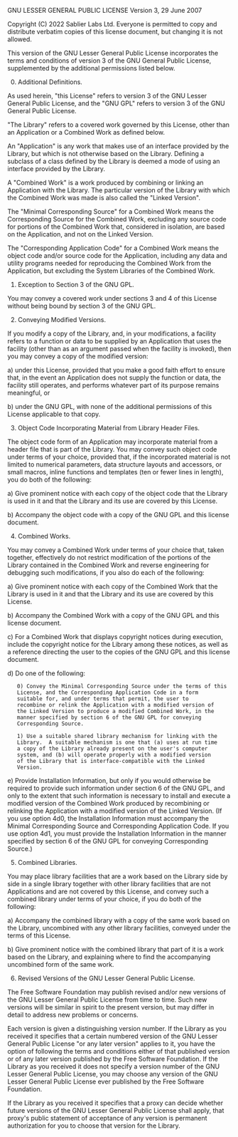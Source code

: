 GNU LESSER GENERAL PUBLIC LICENSE Version 3, 29 June 2007

Copyright (C) 2022 Sablier Labs Ltd. Everyone is permitted to copy and distribute verbatim copies of this license
document, but changing it is not allowed.

This version of the GNU Lesser General Public License incorporates the terms and conditions of version 3 of the GNU
General Public License, supplemented by the additional permissions listed below.

0. Additional Definitions.

As used herein, "this License" refers to version 3 of the GNU Lesser General Public License, and the "GNU GPL" refers to
version 3 of the GNU General Public License.

"The Library" refers to a covered work governed by this License, other than an Application or a Combined Work as defined
below.

An "Application" is any work that makes use of an interface provided by the Library, but which is not otherwise based on
the Library. Defining a subclass of a class defined by the Library is deemed a mode of using an interface provided by
the Library.

A "Combined Work" is a work produced by combining or linking an Application with the Library. The particular version of
the Library with which the Combined Work was made is also called the "Linked Version".

The "Minimal Corresponding Source" for a Combined Work means the Corresponding Source for the Combined Work, excluding
any source code for portions of the Combined Work that, considered in isolation, are based on the Application, and not
on the Linked Version.

The "Corresponding Application Code" for a Combined Work means the object code and/or source code for the Application,
including any data and utility programs needed for reproducing the Combined Work from the Application, but excluding the
System Libraries of the Combined Work.

1. Exception to Section 3 of the GNU GPL.

You may convey a covered work under sections 3 and 4 of this License without being bound by section 3 of the GNU GPL.

2. Conveying Modified Versions.

If you modify a copy of the Library, and, in your modifications, a facility refers to a function or data to be supplied
by an Application that uses the facility (other than as an argument passed when the facility is invoked), then you may
convey a copy of the modified version:

a) under this License, provided that you make a good faith effort to ensure that, in the event an Application does not
supply the function or data, the facility still operates, and performs whatever part of its purpose remains meaningful,
or

b) under the GNU GPL, with none of the additional permissions of this License applicable to that copy.

3. Object Code Incorporating Material from Library Header Files.

The object code form of an Application may incorporate material from a header file that is part of the Library. You may
convey such object code under terms of your choice, provided that, if the incorporated material is not limited to
numerical parameters, data structure layouts and accessors, or small macros, inline functions and templates (ten or
fewer lines in length), you do both of the following:

a) Give prominent notice with each copy of the object code that the Library is used in it and that the Library and its
use are covered by this License.

b) Accompany the object code with a copy of the GNU GPL and this license document.

4. Combined Works.

You may convey a Combined Work under terms of your choice that, taken together, effectively do not restrict modification
of the portions of the Library contained in the Combined Work and reverse engineering for debugging such modifications,
if you also do each of the following:

a) Give prominent notice with each copy of the Combined Work that the Library is used in it and that the Library and its
use are covered by this License.

b) Accompany the Combined Work with a copy of the GNU GPL and this license document.

c) For a Combined Work that displays copyright notices during execution, include the copyright notice for the Library
among these notices, as well as a reference directing the user to the copies of the GNU GPL and this license document.

d) Do one of the following:

       0) Convey the Minimal Corresponding Source under the terms of this
       License, and the Corresponding Application Code in a form
       suitable for, and under terms that permit, the user to
       recombine or relink the Application with a modified version of
       the Linked Version to produce a modified Combined Work, in the
       manner specified by section 6 of the GNU GPL for conveying
       Corresponding Source.

       1) Use a suitable shared library mechanism for linking with the
       Library.  A suitable mechanism is one that (a) uses at run time
       a copy of the Library already present on the user's computer
       system, and (b) will operate properly with a modified version
       of the Library that is interface-compatible with the Linked
       Version.

e) Provide Installation Information, but only if you would otherwise be required to provide such information under
section 6 of the GNU GPL, and only to the extent that such information is necessary to install and execute a modified
version of the Combined Work produced by recombining or relinking the Application with a modified version of the Linked
Version. (If you use option 4d0, the Installation Information must accompany the Minimal Corresponding Source and
Corresponding Application Code. If you use option 4d1, you must provide the Installation Information in the manner
specified by section 6 of the GNU GPL for conveying Corresponding Source.)

5. Combined Libraries.

You may place library facilities that are a work based on the Library side by side in a single library together with
other library facilities that are not Applications and are not covered by this License, and convey such a combined
library under terms of your choice, if you do both of the following:

a) Accompany the combined library with a copy of the same work based on the Library, uncombined with any other library
facilities, conveyed under the terms of this License.

b) Give prominent notice with the combined library that part of it is a work based on the Library, and explaining where
to find the accompanying uncombined form of the same work.

6. Revised Versions of the GNU Lesser General Public License.

The Free Software Foundation may publish revised and/or new versions of the GNU Lesser General Public License from time
to time. Such new versions will be similar in spirit to the present version, but may differ in detail to address new
problems or concerns.

Each version is given a distinguishing version number. If the Library as you received it specifies that a certain
numbered version of the GNU Lesser General Public License "or any later version" applies to it, you have the option of
following the terms and conditions either of that published version or of any later version published by the Free
Software Foundation. If the Library as you received it does not specify a version number of the GNU Lesser General
Public License, you may choose any version of the GNU Lesser General Public License ever published by the Free Software
Foundation.

If the Library as you received it specifies that a proxy can decide whether future versions of the GNU Lesser General
Public License shall apply, that proxy's public statement of acceptance of any version is permanent authorization for
you to choose that version for the Library.
